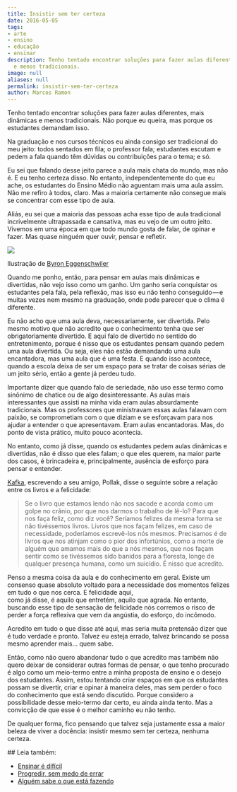 ```yaml
---
title: Insistir sem ter certeza
date: 2016-05-05
tags:
- arte
- ensino
- educação
- ensinar
description: Tenho tentado encontrar soluções para fazer aulas diferentes, mais dinâmicas
  e menos tradicionais.
image: null
aliases: null
permalink: insistir-sem-ter-certeza
author: Marcos Ramon
---
```

Tenho tentado encontrar soluções para fazer aulas diferentes, mais dinâmicas e menos tradicionais. Não porque eu queira, mas porque os estudantes demandam isso.

Na graduação e nos cursos técnicos eu ainda consigo ser tradicional do meu jeito: todos sentados em fila; o professor fala; estudantes escutam e pedem a fala quando têm dúvidas ou contribuições para o tema; e só.

Eu sei que falando desse jeito parece a aula mais chata do mundo, mas não é. E eu tenho certeza disso. No entanto, independentemente do que eu ache, os estudantes do Ensino Médio não aguentam mais uma aula assim. Não me refiro à todos, claro. Mas a maioria certamente não consegue mais se concentrar com esse tipo de aula.

Aliás, eu sei que a maioria das pessoas acha esse tipo de aula tradicional incrivelmente ultrapassada e cansativa, mas eu vejo de um outro jeito. Vivemos em uma época em que todo mundo gosta de falar, de opinar e fazer. Mas quase ninguém quer ouvir, pensar e refletir.

<img src="/assets/img/insistir-sem-ter certeza-medium.jpeg">

Ilustração de [Byron Eggenschwiler](http://byronegg.tumblr.com/)

Quando me ponho, então, para pensar em aulas mais dinâmicas e divertidas, não vejo isso como um ganho. Um ganho seria conquistar os estudantes pela fala, pela reflexão, mas isso eu não tenho conseguido — e muitas vezes nem mesmo na graduação, onde pode parecer que o clima é diferente.

Eu não acho que uma aula deva, necessariamente, ser divertida. Pelo mesmo motivo que não acredito que o conhecimento tenha que ser obrigatoriamente divertido. E aqui falo de divertido no sentido do entretenimento, porque é nisso que os estudantes pensam quando pedem uma aula divertida. Ou seja, eles não estão demandando uma aula encantadora, mas uma aula que é uma festa. E quando isso acontece, quando a escola deixa de ser um espaço para se tratar de coisas sérias de um jeito sério, então a gente já perdeu tudo.

Importante dizer que quando falo de seriedade, não uso esse termo como sinônimo de chatice ou de algo desinteressante. As aulas mais interessantes que assisti na minha vida eram aulas absurdamente tradicionais. Mas os professores que ministravam essas aulas falavam com paixão, se comprometiam com o que diziam e se esforçavam para nos ajudar a entender o que apresentavam. Eram aulas encantadoras. Mas, do ponto de vista prático, muito pouco acontecia.

No entanto, como já disse, quando os estudantes pedem aulas dinâmicas e divertidas, não é disso que eles falam; o que eles querem, na maior parte dos casos, é brincadeira e, principalmente, ausência de esforço para pensar e entender.

[Kafka](https://pt.wikipedia.org/wiki/Franz_Kafka), escrevendo a seu amigo, Pollak, disse o seguinte sobre a relação entre os livros e a felicidade:

> Se o livro que estamos lendo não nos sacode e acorda como um golpe no crânio, por que nos darmos o trabalho de lê-lo? Para que nos faça feliz, como diz você? Seríamos felizes da mesma forma se não tivéssemos livros. Livros que nos façam felizes, em caso de necessidade, poderíamos escrevê-los nós mesmos. Precisamos é de livros que nos atinjam como o pior dos infortúnios, como a morte de alguém que amamos mais do que a nós mesmos, que nos façam sentir como se tivéssemos sido banidos para a floresta, longe de qualquer presença humana, como um suicídio. É nisso que acredito.

Penso a mesma coisa da aula e do conhecimento em geral. Existe um consenso quase absoluto voltado para a necessidade dos momentos felizes em tudo o que nos cerca. E felicidade aqui, como já disse, é aquilo que entretém, aquilo que agrada. No entanto, buscando esse tipo de sensação de felicidade nós corremos o risco de perder a força reflexiva que vem da angústia, do esforço, do incômodo.

Acredito em tudo o que disse até aqui, mas seria muita pretensão dizer que é tudo verdade e pronto. Talvez eu esteja errado, talvez brincando se possa mesmo aprender mais… quem sabe.

Então, como não quero abandonar tudo o que acredito mas também não quero deixar de considerar outras formas de pensar, o que tenho procurado é algo como um meio-termo entre a minha proposta de ensino e o desejo dos estudantes. Assim, estou tentando criar espaços em que os estudantes possam se divertir, criar e opinar à maneira deles, mas sem perder o foco do conhecimento que está sendo discutido. Porque considero a possibilidade desse meio-termo dar certo, eu ainda ainda tento. Mas a convicção de que esse é o melhor caminho eu não tenho.

De qualquer forma, fico pensando que talvez seja justamente essa a maior beleza de viver a docência: insistir mesmo sem ter certeza, nenhuma certeza.


<div class="leia-tambem" markdown="1">
## Leia também:

- <a href="/ensinar-e-dificil">Ensinar é difícil</a>
- <a href="/progredir-sem-medo-de-errar">Progredir, sem medo de errar</a>
- <a href="/alguem-sabe-o-que-esta-fazendo">Alguém sabe o que está fazendo</a>
</div>